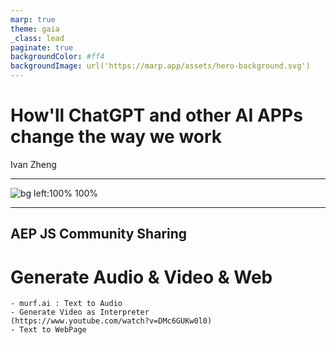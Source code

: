 ```yaml
---
marp: true
theme: gaia
_class: lead
paginate: true
backgroundColor: #ff4
backgroundImage: url('https://marp.app/assets/hero-background.svg')
---
```


<!-- ![bg top:0% 50%](https://tortoiseandharesoftware.com/wp-content/uploads/2023/01/chat-gpt-risks-for-seo-768x402.jpg) -->

# **How'll ChatGPT and other AI APPs change the way we work**

Ivan Zheng

---
![bg left:100% 100%](https://i0.wp.com/actualpost.com/wp-content/uploads/2023/01/ChatGPT.png?fit=768%2C432&ssl=1)

---
AEP JS Community Sharing
---

# Generate Audio & Video & Web
    - murf.ai : Text to Audio
    - Generate Video as Interpreter
    (https://www.youtube.com/watch?v=DMc6GUKw0l0)
    - Text to WebPage


<!-- ![bg left:40% 80%](https://marp.app/assets/marp.svg) -->
